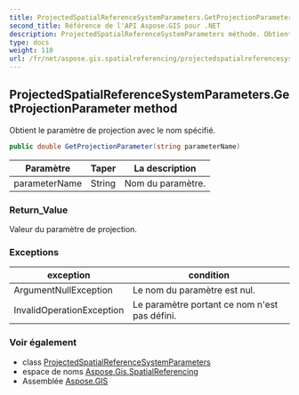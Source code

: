 ```yaml
---
title: ProjectedSpatialReferenceSystemParameters.GetProjectionParameter
second_title: Référence de l'API Aspose.GIS pour .NET
description: ProjectedSpatialReferenceSystemParameters méthode. Obtient le paramètre de projection avec le nom spécifié.
type: docs
weight: 110
url: /fr/net/aspose.gis.spatialreferencing/projectedspatialreferencesystemparameters/getprojectionparameter/
---
```

## ProjectedSpatialReferenceSystemParameters.GetProjectionParameter method

Obtient le paramètre de projection avec le nom spécifié.

```csharp
public double GetProjectionParameter(string parameterName)
```

| Paramètre | Taper | La description |
| --- | --- | --- |
| parameterName | String | Nom du paramètre. |

### Return_Value

Valeur du paramètre de projection.

### Exceptions

| exception | condition |
| --- | --- |
| ArgumentNullException | Le nom du paramètre est nul. |
| InvalidOperationException | Le paramètre portant ce nom n'est pas défini. |

### Voir également

* class [ProjectedSpatialReferenceSystemParameters](../)
* espace de noms [Aspose.Gis.SpatialReferencing](../../projectedspatialreferencesystemparameters/)
* Assemblée [Aspose.GIS](../../../)


